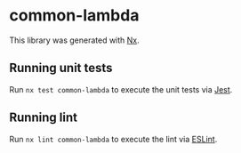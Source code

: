 # common-lambda

This library was generated with [Nx](https://nx.dev).

## Running unit tests

Run `nx test common-lambda` to execute the unit tests via [Jest](https://jestjs.io).

## Running lint

Run `nx lint common-lambda` to execute the lint via [ESLint](https://eslint.org/).
